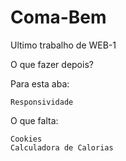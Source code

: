 # Coma-Bem
Ultimo trabalho de WEB-1

O que fazer depois? 

Para esta aba:

    Responsividade

O que falta:

    Cookies
    Calculadora de Calorias
